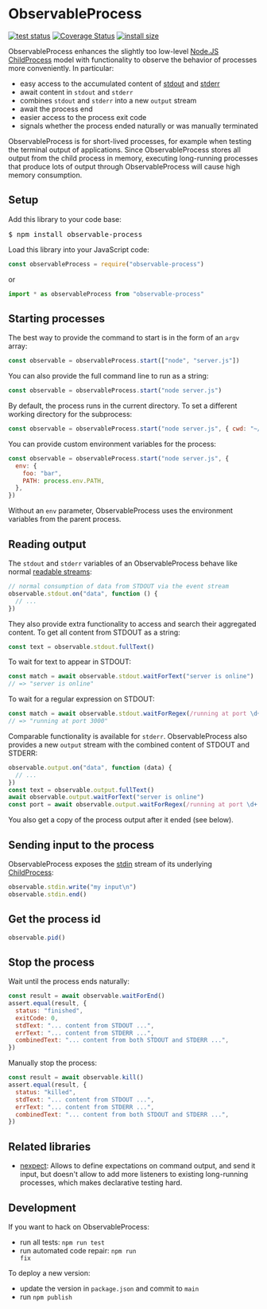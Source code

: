 # ObservableProcess

[![test status](https://github.com/kevgo/observable-process/actions/workflows/test.yml/badge.svg)](https://github.com/kevgo/observable-process/actions/workflows/test.yml)
[![Coverage Status](https://coveralls.io/repos/github/kevgo/observable-process/badge.svg?branch=main)](https://coveralls.io/github/kevgo/observable-process?branch=main)
[![install size](https://packagephobia.now.sh/badge?p=observable-process)](https://packagephobia.now.sh/result?p=observable-process)

ObservableProcess enhances the slightly too low-level
[Node.JS ChildProcess](https://nodejs.org/api/child_process.html) model with
functionality to observe the behavior of processes more conveniently. In
particular:

- easy access to the accumulated content of
  [stdout](https://nodejs.org/api/child_process.html#child_process_subprocess_stdout)
  and
  [stderr](https://nodejs.org/api/child_process.html#child_process_subprocess_stderr)
- await content in `stdout` and `stderr`
- combines `stdout` and `stderr` into a new `output` stream
- await the process end
- easier access to the process exit code
- signals whether the process ended naturally or was manually terminated

ObservableProcess is for short-lived processes, for example when testing the
terminal output of applications. Since ObservableProcess stores all output from
the child process in memory, executing long-running processes that produce lots
of output through ObservableProcess will cause high memory consumption.

## Setup

Add this library to your code base:

<pre type="npm/install">
$ npm install observable-process
</pre>

Load this library into your JavaScript code:

```js
const observableProcess = require("observable-process")
```

or

```ts
import * as observableProcess from "observable-process"
```

## Starting processes

The best way to provide the command to start is in the form of an `argv` array:

```js
const observable = observableProcess.start(["node", "server.js"])
```

You can also provide the full command line to run as a string:

```js
const observable = observableProcess.start("node server.js")
```

By default, the process runs in the current directory. To set a different
working directory for the subprocess:

```js
const observable = observableProcess.start("node server.js", { cwd: "~/tmp" })
```

You can provide custom environment variables for the process:

```js
const observable = observableProcess.start("node server.js", {
  env: {
    foo: "bar",
    PATH: process.env.PATH,
  },
})
```

Without an `env` parameter, ObservableProcess uses the environment variables
from the parent process.

## Reading output

The `stdout` and `stderr` variables of an ObservableProcess behave like normal
[readable streams](https://nodejs.org/api/stream.html#stream_readable_streams):

```js
// normal consumption of data from STDOUT via the event stream
observable.stdout.on("data", function () {
  // ...
})
```

They also provide extra functionality to access and search their aggregated
content. To get all content from STDOUT as a string:

```js
const text = observable.stdout.fullText()
```

To wait for text to appear in STDOUT:

```js
const match = await observable.stdout.waitForText("server is online")
// => "server is online"
```

To wait for a regular expression on STDOUT:

```js
const match = await observable.stdout.waitForRegex(/running at port \d+/)
// => "running at port 3000"
```

Comparable functionality is available for `stderr`. ObservableProcess also
provides a new `output` stream with the combined content of STDOUT and STDERR:

```js
observable.output.on("data", function (data) {
  // ...
})
const text = observable.output.fullText()
await observable.output.waitForText("server is online")
const port = await observable.output.waitForRegex(/running at port \d+./)
```

You also get a copy of the process output after it ended (see below).

## Sending input to the process

ObservableProcess exposes the
[stdin](https://nodejs.org/api/child_process.html#child_process_subprocess_stdin)
stream of its underlying
[ChildProcess](https://nodejs.org/api/child_process.html):

```js
observable.stdin.write("my input\n")
observable.stdin.end()
```

## Get the process id

```js
observable.pid()
```

## Stop the process

Wait until the process ends naturally:

```js
const result = await observable.waitForEnd()
assert.equal(result, {
  status: "finished",
  exitCode: 0,
  stdText: "... content from STDOUT ...",
  errText: "... content from STDERR ...",
  combinedText: "... content from both STDOUT and STDERR ...",
})
```

Manually stop the process:

```js
const result = await observable.kill()
assert.equal(result, {
  status: "killed",
  stdText: "... content from STDOUT ...",
  errText: "... content from STDERR ...",
  combinedText: "... content from both STDOUT and STDERR ...",
})
```

## Related libraries

- [nexpect](https://github.com/nodejitsu/nexpect): Allows to define expectations
  on command output, and send it input, but doesn't allow to add more listeners
  to existing long-running processes, which makes declarative testing hard.

## Development

If you want to hack on ObservableProcess:

- run all tests: <code type="npm/script-call">npm run test</code>
- run automated code repair: <code target="npm/script-call">npm run fix</code>

To deploy a new version:

- update the version in `package.json` and commit to `main`
- run <code target="npm/script-call">npm publish</code>
